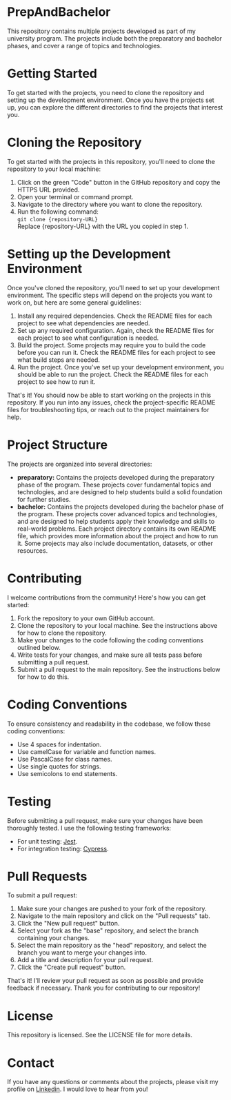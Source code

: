 # PrepAndBachelor

This repository contains multiple projects developed as part of my university program. The projects include both the preparatory and bachelor phases, and cover a range of topics and technologies.

# Getting Started

To get started with the projects, you need to clone the repository and setting up the development environment. Once you have the projects set up, you can explore the different directories to find the projects that interest you.

# Cloning the Repository

To get started with the projects in this repository, you'll need to clone the repository to your local machine:

<ol>
  <li>Click on the green "Code" button in the GitHub repository and copy the HTTPS URL provided.</li>
  <li>Open your terminal or command prompt.</li>
  <li>Navigate to the directory where you want to clone the repository.</li>
  <li>Run the following command:<br/>
    <code>git clone {repository-URL} </code><br/>
    Replace {repository-URL} with the URL you copied in step 1.</li>
</ol>

# Setting up the Development Environment

Once you've cloned the repository, you'll need to set up your development environment. The specific steps will depend on the projects you want to work on, but here are some general guidelines:<br/>
<ol>
  <li>Install any required dependencies. Check the README files for each project to see what dependencies are needed.</li>
  <li>Set up any required configuration. Again, check the README files for each project to see what configuration is needed.</li>
  <li>Build the project. Some projects may require you to build the code before you can run it. Check the README files for each project to see what build steps are needed.</li>
  <li>Run the project. Once you've set up your development environment, you should be able to run the project. Check the README files for each project to see how to run it.</li>
</ol>
That's it! You should now be able to start working on the projects in this repository. If you run into any issues, check the project-specific README files for troubleshooting tips, or reach out to the project maintainers for help.

# Project Structure

The projects are organized into several directories:
<ul>
  <li>
<b>preparatory:</b> Contains the projects developed during the preparatory phase of the program. These projects cover fundamental topics and technologies, and are designed to help students build a solid foundation for further studies. 
  </li>
  <li>
<b>bachelor:</b> Contains the projects developed during the bachelor phase of the program. These projects cover advanced topics and technologies, and are designed to help students apply their knowledge and skills to real-world problems.
Each project directory contains its own README file, which provides more information about the project and how to run it. Some projects may also include documentation, datasets, or other resources.
  </li>
</ul>

# Contributing

I welcome contributions from the community! Here's how you can get started:
<ol>
  <li>Fork the repository to your own GitHub account.</li>
  <li>Clone the repository to your local machine. See the instructions above for how to clone the repository.</li>
  <li>Make your changes to the code following the coding conventions outlined below.</li>
  <li>Write tests for your changes, and make sure all tests pass before submitting a pull request.</li>
  <li>Submit a pull request to the main repository. See the instructions below for how to do this.</li>
</ol>  
  
# Coding Conventions
To ensure consistency and readability in the codebase, we follow these coding conventions:
<ul>
  <li>Use 4 spaces for indentation.</li>
  <li>Use camelCase for variable and function names.</li>
  <li>Use PascalCase for class names.</li>
  <li>Use single quotes for strings.</li>
  <li>Use semicolons to end statements.</li>
</ul>

# Testing
Before submitting a pull request, make sure your changes have been thoroughly tested. I use the following testing frameworks:
<ul>
  <li>For unit testing: <a href="https://jestjs.io" target="_blank">Jest</a>.</li>
  <li>For integration testing: <a href="https://www.cypress.io/" target="_blank">Cypress</a>.</li>
</ul>

# Pull Requests
To submit a pull request:
<ol> 
  <li>Make sure your changes are pushed to your fork of the repository.</li>
  <li>Navigate to the main repository and click on the "Pull requests" tab.</li>
  <li>Click the "New pull request" button.</li>
  <li>Select your fork as the "base" repository, and select the branch containing your changes.</li>
  <li>Select the main repository as the "head" repository, and select the branch you want to merge your changes into.</li>
  <li>Add a title and description for your pull request.</li>
  <li>Click the "Create pull request" button.</li>
</ol> 
That's it! I'll review your pull request as soon as possible and provide feedback if necessary. Thank you for contributing to our repository!

# License

This repository is licensed. See the LICENSE file for more details.

# Contact

If you have any questions or comments about the projects, please visit my profile on <a href="https://www.linkedin.com/in/parisa-khaleghi/" target="_blank">Linkedin</a>. I would love to hear from you!
